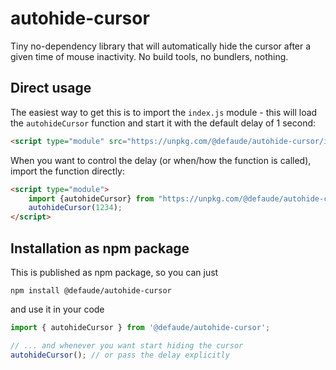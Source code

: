 # autohide-cursor

Tiny no-dependency library that will automatically hide the cursor after a given time of mouse inactivity. No build
tools, no bundlers, nothing.

## Direct usage

The easiest way to get this is to import the `index.js` module - this will load the `autohideCursor` function and start
it with the default delay of 1 second:

```html
<script type="module" src="https://unpkg.com/@defaude/autohide-cursor/index.js"></script>
```

When you want to control the delay (or when/how the function is called), import the function directly:

```html
<script type="module">
    import {autohideCursor} from "https://unpkg.com/@defaude/autohide-cursor";
    autohideCursor(1234);
</script>
```

## Installation as npm package

This is published as npm package, so you can just

```
npm install @defaude/autohide-cursor
```

and use it in your code

```js
import { autohideCursor } from '@defaude/autohide-cursor';

// ... and whenever you want start hiding the cursor
autohideCursor(); // or pass the delay explicitly
```
